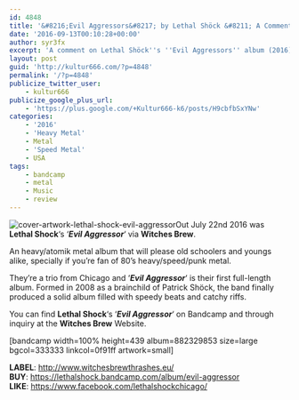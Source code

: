 ```yaml
---
id: 4848
title: '&#8216;Evil Aggressors&#8217; by Lethal Shöck &#8211; A Comment'
date: '2016-09-13T00:10:28+00:00'
author: syr3fx
excerpt: 'A comment on Lethal Shöck''s ''Evil Aggressors'' album (2016). '
layout: post
guid: 'http://kultur666.com/?p=4848'
permalink: '/?p=4848'
publicize_twitter_user:
    - kultur666
publicize_google_plus_url:
    - 'https://plus.google.com/+Kultur666-k6/posts/H9cbfbSxYNw'
categories:
    - '2016'
    - 'Heavy Metal'
    - Metal
    - 'Speed Metal'
    - USA
tags:
    - bandcamp
    - metal
    - Music
    - review
---
```


![cover-artwork-lethal-shock-evil-aggressor](http://localhost:8080/wp-content/uploads/2016/09/cover-artwork-lethal-shock-evil-aggressor.jpg?w=680)Out July 22nd 2016 was **Lethal Shock**‘s ‘***Evil Aggressor***‘ via **Witches Brew**.

An heavy/atomik metal album that will please old schoolers and youngs alike, specially if you’re fan of 80’s heavy/speed/punk metal.

They’re a trio from Chicago and ‘***Evil Aggressor***‘ is their first full-length album. Formed in 2008 as a brainchild of Patrick Shöck, the band finally produced a solid album filled with speedy beats and catchy riffs.

You can find **Lethal Shock**‘s ‘***Evil Aggressor***‘ on Bandcamp and through inquiry at the **Witches Brew** Website.

\[bandcamp width=100% height=439 album=882329853 size=large bgcol=333333 linkcol=0f91ff artwork=small\]

**LABEL**: <http://www.witchesbrewthrashes.eu/>  
**BUY**: <https://lethalshock.bandcamp.com/album/evil-aggressor>  
**LIKE**: <https://www.facebook.com/lethalshockchicago/>